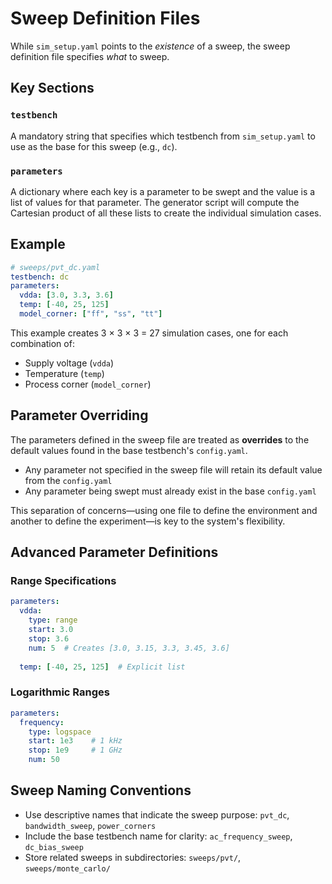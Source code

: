 # Sweep Definition Files

While `sim_setup.yaml` points to the *existence* of a sweep, the sweep definition file specifies *what* to sweep.

## Key Sections

### `testbench`
A mandatory string that specifies which testbench from `sim_setup.yaml` to use as the base for this sweep (e.g., `dc`).

### `parameters`
A dictionary where each key is a parameter to be swept and the value is a list of values for that parameter. The generator script will compute the Cartesian product of all these lists to create the individual simulation cases.

## Example

```yaml
# sweeps/pvt_dc.yaml
testbench: dc
parameters:
  vdda: [3.0, 3.3, 3.6]
  temp: [-40, 25, 125]
  model_corner: ["ff", "ss", "tt"]
```

This example creates 3 × 3 × 3 = 27 simulation cases, one for each combination of:
- Supply voltage (`vdda`)
- Temperature (`temp`)  
- Process corner (`model_corner`)

## Parameter Overriding

The parameters defined in the sweep file are treated as **overrides** to the default values found in the base testbench's `config.yaml`. 

- Any parameter not specified in the sweep file will retain its default value from the `config.yaml`
- Any parameter being swept must already exist in the base `config.yaml`

This separation of concerns—using one file to define the environment and another to define the experiment—is key to the system's flexibility.

## Advanced Parameter Definitions

### Range Specifications

```yaml
parameters:
  vdda: 
    type: range
    start: 3.0
    stop: 3.6
    num: 5  # Creates [3.0, 3.15, 3.3, 3.45, 3.6]
  
  temp: [-40, 25, 125]  # Explicit list
```

### Logarithmic Ranges

```yaml
parameters:
  frequency:
    type: logspace
    start: 1e3    # 1 kHz
    stop: 1e9     # 1 GHz  
    num: 50
```

## Sweep Naming Conventions

- Use descriptive names that indicate the sweep purpose: `pvt_dc`, `bandwidth_sweep`, `power_corners`
- Include the base testbench name for clarity: `ac_frequency_sweep`, `dc_bias_sweep`
- Store related sweeps in subdirectories: `sweeps/pvt/`, `sweeps/monte_carlo/`